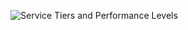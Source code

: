 ![Service Tiers and Performance Levels](./media/sql-database-service-tiers-table/sql-database-service-tiers-table.png)


